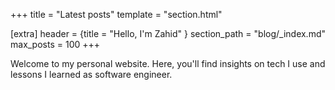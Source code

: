 +++
title = "Latest posts"
template = "section.html"

[extra]
header = {title = "Hello, I'm Zahid" }
section_path = "blog/_index.md"
max_posts = 100
+++

Welcome to my personal website.
Here, you'll find insights on tech I use and lessons I learned as software engineer.
